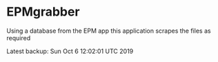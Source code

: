 # EPMgrabber
Using a database from the EPM app this application scrapes the files as required


Latest backup: Sun Oct 6 12:02:01 UTC 2019
